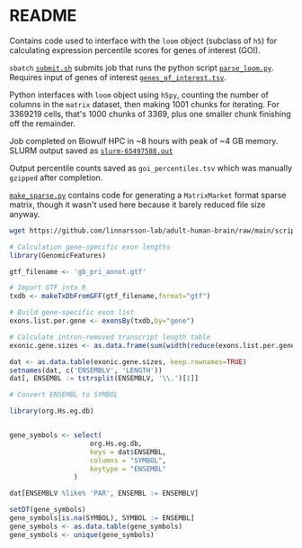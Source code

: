 # README

Contains code used to interface with the `loom` object (subclass of
`h5`) for calculating expression percentile scores for genes of interest
(GOI).


`sbatch` [`submit.sh`](submit.sh) submits job that runs the python
script [`parse_loom.py`](parse_loom.py). Requires input of genes of 
interest [`genes_of_interest.tsv`](genes_of_interest.tsv).

Python interfaces with `loom` object using `h5py`, counting the number
of columns in the `matrix` dataset, then making 1001 chunks for iterating.
For 3369219 cells, that's 1000 chunks of 3369, plus one smaller chunk
finishing off the remainder.

Job completed on Biowulf HPC in ~8 hours with peak of ~4 GB memory.
SLURM output saved as [`slurm-65497588.out`](slurm-65497588.out)

Output percentile counts saved as `goi_percentiles.tsv` which was
manually `gzipped` after completion.

[`make_sparse.py`](make_sparse.py) contains code for generating a
`MatrixMarket` format sparse matrix, though it wasn't used here because
it barely reduced file size anyway.


```bash
wget https://github.com/linnarsson-lab/adult-human-brain/raw/main/scripts/optimize_lda.py
```

```R
# Calculation gene-specific exon lengths
library(GenomicFeatures) 

gtf_filename <- 'gb_pri_annot.gtf'

# Import GTF into R 
txdb <- makeTxDbFromGFF(gtf_filename,format="gtf")

# Build gene-specific exon list
exons.list.per.gene <- exonsBy(txdb,by="gene")

# Calculate intron-removed transcript length table
exonic.gene.sizes <- as.data.frame(sum(width(reduce(exons.list.per.gene))))

dat <- as.data.table(exonic.gene.sizes, keep.rownames=TRUE)
setnames(dat, c('ENSEMBLV', 'LENGTH'))
dat[, ENSEMBL := tstrsplit(ENSEMBLV, '\\.')[1]]

# Convert ENSEMBL to SYMBOL

library(org.Hs.eg.db)


gene_symbols <- select(
                    org.Hs.eg.db, 
                    keys = dat$ENSEMBL,
                    columns = "SYMBOL",
                    keytype = "ENSEMBL"
                )

dat[ENSEMBLV %like% 'PAR', ENSEMBL := ENSEMBLV]

setDT(gene_symbols)
gene_symbols[is.na(SYMBOL), SYMBOL := ENSEMBL]
gene_symbols <- as.data.table(gene_symbols)
gene_symbols <- unique(gene_symbols)

```